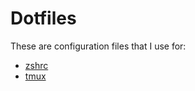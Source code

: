 # Dotfiles

These are configuration files that I use for:

  - [zshrc](https://ohmyz.sh/)
  - [tmux](https://github.com/tmux/tmux)
